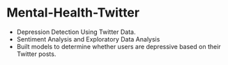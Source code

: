 # Mental-Health-Twitter
- Depression Detection Using Twitter Data. 
- Sentiment Analysis and Exploratory Data Analysis
- Built models to determine whether users are depressive based on their Twitter posts.
